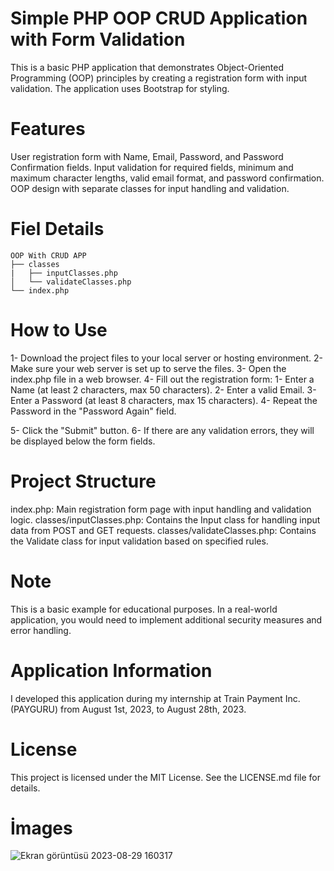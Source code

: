 # Simple PHP OOP CRUD Application with Form Validation
This is a basic PHP application that demonstrates Object-Oriented Programming (OOP) principles by creating a registration form with input validation. The application uses Bootstrap for styling.

# Features
User registration form with Name, Email, Password, and Password Confirmation fields.
Input validation for required fields, minimum and maximum character lengths, valid email format, and password confirmation.
OOP design with separate classes for input handling and validation.

# Fiel Details
```
OOP With CRUD APP
├── classes
|   ├── inputClasses.php
│   └── validateClasses.php
└── index.php
```

# How to Use
1- Download the project files to your local server or hosting environment.
2- Make sure your web server is set up to serve the files.
3- Open the index.php file in a web browser.
4- Fill out the registration form:
  1- Enter a Name (at least 2 characters, max 50 characters).
  2- Enter a valid Email.
  3- Enter a Password (at least 8 characters, max 15 characters).
  4- Repeat the Password in the "Password Again" field.
  
5- Click the "Submit" button.
6- If there are any validation errors, they will be displayed below the form fields.

# Project Structure
index.php: Main registration form page with input handling and validation logic.
classes/inputClasses.php: Contains the Input class for handling input data from POST and GET requests.
classes/validateClasses.php: Contains the Validate class for input validation based on specified rules.

# Note
This is a basic example for educational purposes. In a real-world application, you would need to implement additional security measures and error handling.

# Application Information
I developed this application during my internship at Train Payment Inc. (PAYGURU) from August 1st, 2023, to August 28th, 2023.

# License
This project is licensed under the MIT License. See the LICENSE.md file for details.

# İmages
![Ekran görüntüsü 2023-08-29 160317](https://github.com/omerkilic-0/OOP-With-CRUD-APP_Starter-Level/assets/123635257/8c345a30-ebba-4966-9dba-5392c3f8981c)
